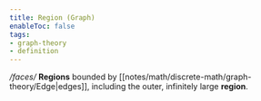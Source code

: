 ```yaml
---
title: Region (Graph)
enableToc: false
tags:
- graph-theory
- definition
---
```

*/faces/*
**Regions** bounded by [[notes/math/discrete-math/graph-theory/Edge|edges]], including the outer, infinitely large **region**.